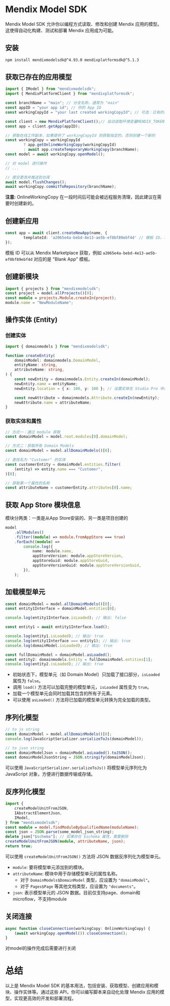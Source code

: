 # Mendix Model SDK

Mendix Model SDK 允许你以编程方式读取、修改和创建 Mendix 应用的模型。这使得自动化构建、测试和部署 Mendix 应用成为可能。

## 安装

```sh
npm install mendixmodelsdk@^4.93.0 mendixplatformsdk@^5.1.3
```

## 获取已存在的应用模型

```ts
import { IModel } from "mendixmodelsdk";
import { MendixPlatformClient } from "mendixplatformsdk";

const branchName = "main"; // 分支名称，通常为 "main"
const appID = "your app id"; // 你的 App ID
const workingCopyId = "your last created workingCopyId"; // 可选：已有的在线工作副本 ID

const client = new MendixPlatformClient();// 自动读取环境变量MENDIX_TOKEN完成认证
const app = client.getApp(appID);

// 获取在线工作副本，如果提供了 workingCopyId 则获取指定的，否则创建一个新的
const workingCopy = workingCopyId
        ? app.getOnlineWorkingCopy(workingCopyId)
        : await app.createTemporaryWorkingCopy(branchName);
const model = await workingCopy.openModel();

// 对 model 进行操作
// ...

// 提交更改并推送到仓库
await model.flushChanges();
await workingCopy.commitToRepository(branchName);
```

**注意:** OnlineWorkingCopy 在一段时间后可能会被远程服务清理，因此建议在需要时创建新的。

## 创建新应用

```ts
const app = await client.createNewApp(name, {
        templateId: 'a2065e4a-bebd-4e13-ae5b-ef0bf89ebf4d' // 模板 ID，本质上也是一个 App ID
});
```

模板 ID 可以从 Mendix Marketplace 获取，例如 `a2065e4a-bebd-4e13-ae5b-ef0bf89ebf4d` 对应的是 "Blank App" 模板。

## 创建新模块

```ts
import { projects } from "mendixmodelsdk";
const project = model.allProjects()[0];
const module = projects.Module.createIn(project);
module.name = "NewModuleName";
```

## 操作实体 (Entity)

### 创建实体

```ts
import { domainmodels } from "mendixmodelsdk";

function createEntity(
    domainModel: domainmodels.DomainModel,
    entityName: string,
    attributeName: string,
) {
    const newEntity = domainmodels.Entity.createIn(domainModel);
    newEntity.name = entityName;
    newEntity.location = { x: 100, y: 100 }; // 设置实体在 Studio Pro 中的位置

    const newAttribute = domainmodels.Attribute.createIn(newEntity);
    newAttribute.name = attributeName;
}
```

### 获取实体和属性

```ts
// 方式一：通过 module 获取
const domainModel = model.root.modules[0].domainModel;

// 方式二：获取所有 Domain Models
const domainModel = model.allDomainModels()[0];

// 查找名为 "Customer" 的实体
const customerEntity = domainModel.entities.filter(
    (entity) => entity.name === "Customer",
)[0];

// 获取第一个属性的名称
const attributeName = customerEntity.attributes[0].name;
```

## 获取 App Store 模块信息
模块分两类：一类是从App Store安装的、另一类是项目创建的
```ts
model
    .allModules()
    .filter((module) => module.fromAppStore === true)
    .forEach((module) =>
        console.log({
            name: module.name,
            appStoreVersion: module.appStoreVersion,
            appStoreGuid: module.appStoreGuid,
            appStoreVersionGuid: module.appStoreVersionGuid,
        }),
    );
```

## 加载模型单元

```ts
const domainModel = model.allDomainModels()[0];
const entity1Interface = domainModel.entities[0];

console.log(entity1Interface.isLoaded); // 输出: false

const entity1 = await entity1Interface.load();

console.log(entity1.isLoaded); // 输出: true
console.log(entity1Interface === entity1); // 输出: true
console.log(domainModel.isLoaded); // 输出: true

const fullDomainModel = domainModel.asLoaded();
const entity2: domainmodels.Entity = fullDomainModel.entities[1];
console.log(entity2.isLoaded); // 输出: true
```

-   初始状态下，模型单元（如 Domain Model）只加载了接口部分，`isLoaded` 属性为 `false`。
-   调用 `load()` 方法可以加载完整的模型单元，`isLoaded` 属性变为 `true`。
-   加载一个模型单元会同时加载其包含的所有子元素。
-   可以使用 `asLoaded()` 方法将已加载的模型单元转换为完全加载的类型。

## 序列化模型

```ts
// to js string
const domainModel = model.allDomainModels()[0];
console.log(JavaScriptSerializer.serializeToJs(domainModel));

// to json string
const domainModelJson = domainModel.asLoaded().toJSON();
const domainModelJsonString = JSON.stringify(domainModelJson);
```

可以使用 `JavaScriptSerializer.serializeToJs()` 将模型单元序列化为 JavaScript 对象，方便进行数据传输或存储。



## 反序列化模型

```ts
import {
    createModelUnitFromJSON,
    IAbstractElementJson,
    IModel,
} from "mendixmodelsdk";
const module = model.findModuleByQualifiedName(moduleName);
const json = JSON.parse(some_model_json_string);
delete json["$schema"]; // 如果存在 $schema 属性，需要删除
createModelUnitFromJSON(module, attributeName, json);
return true;
```

可以使用 `createModelUnitFromJSON()` 方法将 JSON 数据反序列化为模型单元。

-   `module`:  要将模型单元添加到的模块。
-   `attributeName`:  模块中用于存储模型单元的属性名称。
    -   对于 `DomainModels$DomainModel` 类型，应设置为 `"domainModel"`。
    -   对于 `Pages$Page` 等其他文档类型，应设置为 `"documents"`。
-   `json`:  表示模型单元的 JSON 数据。目前仅支持page、domain和microflow，不支持module

## 关闭连接

```ts
async function closeConnection(workingCopy: OnlineWorkingCopy) {
    (await workingCopy.openModel()).closeConnection();
}
```
对model的操作完成后需要进行关闭
# 总结
以上是 Mendix Model SDK 的基本用法，包括安装、获取模型、创建应用和模块、操作实体等。通过这些 API，你可以编写脚本来自动化处理 Mendix 应用的模型，实现更高效的开发和部署流程。
